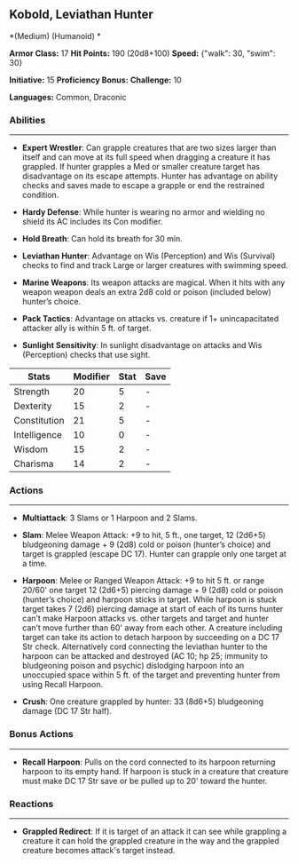 ## Kobold, Leviathan Hunter
*(Medium) (Humanoid) *

**Armor Class:** 17
**Hit Points:** 190 (20d8+100)
**Speed:** {"walk": 30, "swim": 30}

**Initiative:** 15
**Proficiency Bonus:**
**Challenge:** 10

**Languages:** Common, Draconic

### Abilities
 --- 
- **Expert Wrestler**: Can grapple creatures that are two sizes larger than itself and can move at its full speed when dragging a creature it has grappled. If hunter grapples a Med or smaller creature target has disadvantage on its escape attempts. Hunter has advantage on ability checks and saves made to escape a grapple or end the restrained condition.

- **Hardy Defense**: While hunter is wearing no armor and wielding no shield its AC includes its Con modifier.

- **Hold Breath**: Can hold its breath for 30 min.

- **Leviathan Hunter**: Advantage on Wis (Perception) and Wis (Survival) checks to find and track Large or larger creatures with swimming speed.

- **Marine Weapons**: Its weapon attacks are magical. When it hits with any weapon weapon deals an extra 2d8 cold or poison (included below) hunter’s choice.

- **Pack Tactics**: Advantage on attacks vs. creature if 1+ unincapacitated attacker ally is within 5 ft. of target.

- **Sunlight Sensitivity**: In sunlight disadvantage on attacks and Wis (Perception) checks that use sight.



| Stats | Modifier | Stat | Save
| ---- | ---- | ---- | ---- |
| Strength | 20 | 5 | - |
| Dexterity | 15 | 2 | - |
| Constitution | 21 | 5 | - |
| Intelligence | 10 | 0 | - |
| Wisdom | 15 | 2 | - |
| Charisma | 14 | 2 | - |

### Actions
 --- 
- **Multiattack**: 3 Slams or 1 Harpoon and 2 Slams.

- **Slam**: Melee Weapon Attack: +9 to hit, 5 ft., one target, 12 (2d6+5) bludgeoning damage + 9 (2d8) cold or poison (hunter’s choice) and target is grappled (escape DC 17). Hunter can grapple only one target at a time.

- **Harpoon**: Melee or Ranged Weapon Attack: +9 to hit 5 ft. or range 20/60' one target 12 (2d6+5) piercing damage + 9 (2d8) cold or poison (hunter’s choice) and harpoon sticks in target. While harpoon is stuck target takes 7 (2d6) piercing damage at start of each of its turns hunter can’t make Harpoon attacks vs. other targets and target and hunter can’t move further than 60' away from each other. A creature including target can take its action to detach harpoon by succeeding on a DC 17 Str check. Alternatively cord connecting the leviathan hunter to the harpoon can be attacked and destroyed (AC 10; hp 25; immunity to bludgeoning poison and psychic) dislodging harpoon into an unoccupied space within 5 ft. of the target and preventing hunter from using Recall Harpoon.

- **Crush**: One creature grappled by hunter: 33 (8d6+5) bludgeoning damage (DC 17 Str half).

### Bonus Actions
 --- 
- **Recall Harpoon**: Pulls on the cord connected to its harpoon returning harpoon to its empty hand. If harpoon is stuck in a creature that creature must make DC 17 Str save or be pulled up to 20' toward the hunter.

### Reactions
 --- 
- **Grappled Redirect**: If it is target of an attack it can see while grappling a creature it can hold the grappled creature in the way and the grappled creature becomes attack's target instead.

